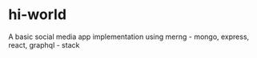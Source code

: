 # hi-world
A basic social media app implementation using merng - mongo, express, react, graphql - stack
